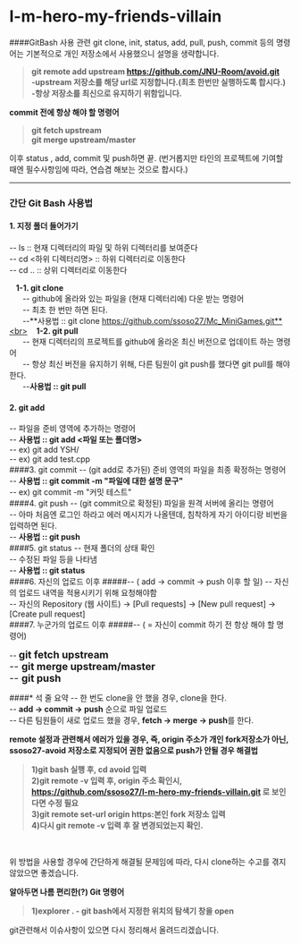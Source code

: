 # I-m-hero-my-friends-villain

####GitBash 사용 관련
git clone, init, status, add, pull, push, commit 등의 명령어는 기본적으로 개인 저장소에서 사용했으니 설명을 생략합니다.
>**git remote add upstream https://github.com/JNU-Room/avoid.git<br>
-upstream 저장소를 해당 url로 지정합니다.(최초 한번만 실행하도록 합시다.)<br>
-항상 저장소를 최신으로 유지하기 위함입니다.**<br>

**commit 전에 항상 해야 할 명령어**
>**git fetch upstream<br>
git merge upstream/master**

이후 status , add, commit 및 push하면 끝. (번거롭지만 타인의 프로젝트에 기여할 때엔 필수사항임에 따라, 연습겸 해보는 것으로 합시다.)<br>

---
### 간단 Git Bash 사용법
#### 1. 지정 폴더 들어가기
-- ls :: 현재 디렉터리의 파일 및 하위 디렉터리를 보여준다<br>
-- cd <하위 디렉터리명> :: 하위 디렉터리로 이동한다<br>
-- cd .. :: 상위 디렉터리로 이동한다<br>

&nbsp;&nbsp;&nbsp;**1-1. git clone**<br>
&nbsp;&nbsp;&nbsp;&nbsp;&nbsp;&nbsp;-- github에 올라와 있는 파일을 (현재 디렉터리에) 다운 받는 명령어<br>
&nbsp;&nbsp;&nbsp;&nbsp;&nbsp;&nbsp;-- 최초 한 번만 하면 된다.<br>
&nbsp;&nbsp;&nbsp;&nbsp;&nbsp;&nbsp;--**사용법 :: git clone https://github.com/ssoso27/Mc_MiniGames.git**<br>
&nbsp;&nbsp;&nbsp;**1-2. git pull**<br>
&nbsp;&nbsp;&nbsp;&nbsp;&nbsp;&nbsp;-- 현재 디렉터리의 프로젝트를 github에 올라온 최신 버전으로 업데이트 하는 명령어<br>
&nbsp;&nbsp;&nbsp;&nbsp;&nbsp;&nbsp;-- 항상 최신 버전을 유지하기 위해, 다른 팀원이 git push를 했다면 git pull를 해야한다.<br>
&nbsp;&nbsp;&nbsp;&nbsp;&nbsp;&nbsp;--**사용법 :: git pull**<br>

#### 2. git add
-- 파일을 준비 영역에 추가하는 명령어<br>
-- **사용법 :: git add <파일 또는 폴더명>**<br>
-- ex) git add YSH/ <br>
-- ex) git add test.cpp <br>
####3. git commit
-- (git add로 추가된) 준비 영역의 파일을 최종 확정하는 명령어<br>
-- **사용법 :: git commit -m "파일에 대한 설명 문구"**<br>
-- ex) git commit -m "커밋 테스트" <br>
####4. git push
-- (git commit으로 확정된) 파일을 원격 서버에 올리는 명령어<br>
-- 아마 처음엔 로그인 하라고 에러 메시지가 나올텐데, 침착하게 자기 아이디랑 비번을 입력하면 된다.<br>
-- **사용법 :: git push**<br>
####5. git status
-- 현재 폴더의 상태 확인<br>
-- 수정된 파일 등을 나타냄 <br>
-- **사용법 :: git status** <br>
####6. 자신의 업로드 이후
#####-- ( add -> commit -> push 이후 할 일)
-- 자신의 업로드 내역을 적용시키기 위해 요청해야함 <br>
-- 자신의 Repository (웹 사이트) -> [Pull requests] -> [New pull request] -> [Create pull request]<br>
####7. 누군가의 업로드 이후
#####-- ( = 자신이 commit 하기 전 항상 해야 할 명령어)

--  <font size = 4.5> <b>git fetch upstream</b> <br>
-- <b>git merge upstream/master</b><br>
-- <b>git push</b></font>

####* 석 줄 요약
-- 한 번도 clone을 안 했을 경우, clone을 한다.<br>
-- **add -> commit -> push** 순으로 파일 업로드<br>
-- 다른 팀원들이 새로 업로드 했을 경우, **fetch -> merge -> push**를 한다.<br>


**remote 설정과 관련해서 에러가 있을 경우, 즉, origin 주소가 개인 fork저장소가 아닌, ssoso27-avoid 저장소로 지정되어 권한 없음으로 push가 안될 경우 해결법**

>**1)git bash 실행 후, cd avoid 입력<br>
2)git remote -v 입력 후, origin 주소 확인시,<br> https://github.com/ssoso27/I-m-hero-my-friends-villain.git 로 보인다면 수정 필요<br>
3)git remote set-url origin https:본인 fork 저장소 입력<br>
4)다시 git remote -v 입력 후 잘 변경되었는지 확인.**<br>
<br>

위 방법을 사용할 경우에 간단하게 해결될 문제임에 따라, 다시 clone하는 수고를 겪지 않았으면 좋겠습니다.<br>

**알아두면 나름 편리한(?) Git 명령어**<br>
>**1)explorer . - git bash에서 지정한 위치의 탐색기 창을 open**<br>

git관련해서 이슈사항이 있으면 다시 정리해서 올려드리겠습니다.<br>

